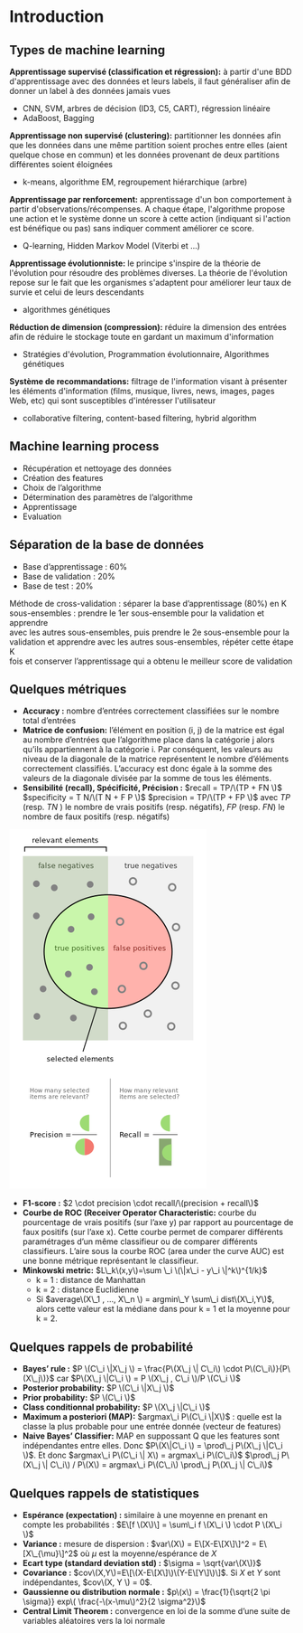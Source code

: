 # Introduction

## Types de machine learning

**Apprentissage supervisé \(classification et régression\):** à partir d'une BDD d'apprentissage avec des données et leurs labels, il faut généraliser afin de donner un label à des données jamais vues

* CNN, SVM, arbres de décision \(ID3, C5, CART\), régression linéaire
* AdaBoost, Bagging

**Apprentissage non supervisé \(clustering\):** partitionner les données afin que les données dans une même partition soient proches entre elles \(aient quelque chose en commun\) et les données provenant de deux partitions différentes soient éloignées

* k-means, algorithme EM, regroupement hiérarchique \(arbre\)

**Apprentissage par renforcement:** apprentissage d'un bon comportement à partir d'observations/récompenses. A chaque étape, l'algorithme propose une action et le système donne un score à cette action \(indiquant si l'action est bénéfique ou pas\) sans indiquer comment améliorer ce score.

* Q-learning, Hidden Markov Model \(Viterbi et ...\)

**Apprentissage évolutionniste:** le principe s'inspire de la théorie de l'évolution pour résoudre des problèmes diverses. La théorie de l'évolution repose sur le fait que les organismes s'adaptent pour améliorer leur taux de survie et celui de leurs descendants

* algorithmes génétiques

**Réduction de dimension \(compression\):** réduire la dimension des entrées afin de réduire le stockage toute en gardant un maximum d'information

* Stratégies d'évolution, Programmation évolutionnaire, Algorithmes génétiques

**Système de recommandations:** filtrage de l'information visant à présenter les éléments d'information \(films, musique, livres, news, images, pages Web, etc\) qui sont susceptibles d'intéresser l'utilisateur

* collaborative filtering, content-based filtering, hybrid algorithm

## Machine learning process

* Récupération et nettoyage des données
* Création des features
* Choix de l’algorithme
* Détermination des paramètres de l’algorithme
* Apprentissage
* Evaluation

## Séparation de la base de données

* Base d’apprentissage : 60%
* Base de validation : 20%
* Base de test : 20%

Méthode de cross-validation : séparer la base d’apprentissage \(80%\) en K  
sous-ensembles : prendre le 1er sous-ensemble pour la validation et apprendre  
avec les autres sous-ensembles, puis prendre le 2e sous-ensemble pour la validation et apprendre avec les autres sous-ensembles, répéter cette étape K  
fois et conserver l’apprentissage qui a obtenu le meilleur score de validation

## Quelques métriques

* **Accuracy :** nombre d’entrées correctement classifiées sur le nombre total d’entrées
* **Matrice de confusion:** l’élément en position \(i, j\) de la matrice est égal au
  nombre d’entrées que l’algorithme place dans la catégorie j alors qu’ils
  appartiennent à la catégorie i. Par conséquent, les valeurs au niveau de
  la diagonale de la matrice représentent le nombre d’éléments correctement classifiés. L’accuracy est donc égale à la somme des valeurs de la
  diagonale divisée par la somme de tous les éléments.
* **Sensibilité \(recall\), Spécificité, Précision :** 
  $recall = TP/\(TP + FN \)$
  $specificity = T N/\(T N + F P \)$
  $precision = TP/\(TP + FP \)$
  avec $TP$ \(resp. $TN$ \) le nombre de vrais positifs \(resp. négatifs\), $FP$ \(resp. $FN$\) le nombre de faux positifs \(resp. négatifs\) 

![](/images/F1score.png)

* **F1-score :** $2 \cdot precision \cdot recall/\(precision + recall\)$
* **Courbe de ROC \(Receiver Operator Characteristic:** courbe du pourcentage de vrais positifs \(sur l’axe y\) par rapport au pourcentage de
  faux positifs \(sur l’axe x\). Cette courbe permet de comparer différents paramétrages d’un même classifieur ou de comparer différents classifieurs. L’aire sous la courbe ROC \(area under the curve AUC\) est une bonne métrique représentant le classifieur.
* **Minkowski metric:** $L\_k\(x,y\)=\sum \_i \(\|x\_i - y\_i \|^k\)^{1/k}$
  * k = 1 : distance de Manhattan
  * k = 2 : distance Euclidienne
  * Si $average\(X\_1 , ..., X\_n \) = argmin\_Y \sum\_i dist\(X\_i,Y\)$, alors cette valeur est la médiane dans pour k = 1 et la moyenne pour k = 2.

## Quelques rappels de probabilité

* **Bayes’ rule :** $P \(C\_i \|X\_j \) = \frac{P\(X\_j \| C\_i\) \cdot P\(C\_i\)}{P\(X\_j\)}$ car $P\(X\_j \|C\_i \) = P \(X\_j , C\_i \)/P \(C\_i \)$
* **Posterior probability:** $P \(C\_i \|X\_j \)$
* **Prior probability:** $P \(C\_i \)$
* **Class conditionnal probability:** $P \(X\_j \|C\_i \)$
* **Maximum a posteriori \(MAP\):** $argmax\_i P\(C\_i \|X\)$ : quelle est la classe la plus probable pour une entrée donnée \(vecteur de features\)
* **Naive Bayes’ Classifier:** MAP en suppossant Q que les features sont indépendantes entre elles. Donc $P\(X\|C\_i \) = \prod\_j P\(X\_j \|C\_i \)$. Et donc 
  $argmax\_i P\(C\_i \| X\) = argmax\_i P\(C\_i\)$
  $\prod\_j P\(X\_j \| C\_i\) / P\(X\) = argmax\_i  P\(C\_i\) \prod\_j P\(X\_j \| C\_i\)$

## Quelques rappels de statistiques

* **Espérance \(expectation\) :** similaire à une moyenne en prenant en compte les probabilités : $E\[f \(X\)\] = \sum\_i f \(X\_i \) \cdot P \(X\_i \)$
* **Variance :** mesure de dispersion : $var\(X\) = E\[X-E\[X\]\]^2 = E\[X\_{\mu}\]^2$ où $\mu$ est la moyenne/espérance de $X$
* **Ecart type \(standard deviation std\) :** $\sigma = \sqrt{var\(X\)}$
* **Covariance :** $cov\(X,Y\)=E\[\(X-E\[X\]\)\(Y-E\[Y\]\)\]$. Si $X$ et $Y$ sont indépendantes, $cov\(X, Y \) = 0$.
* **Gaussienne ou distribution normale :** $p\(x\) = \frac{1}{\sqrt{2 \pi \sigma}} exp\( \frac{-\(x-\mu\)^2}{2 \sigma^2}\)$
* **Central Limit Theorem :** convergence en loi de la somme d’une suite de
  variables aléatoires vers la loi normale



